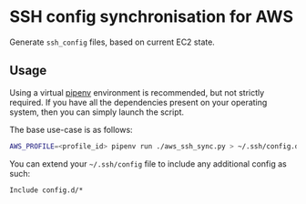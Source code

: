 # SSH config synchronisation for AWS

Generate `ssh_config` files, based on current EC2 state.

## Usage

Using a virtual [pipenv](https://github.com/pypa/pipenv) environment is recommended, but not strictly required. If you have all the dependencies present on your operating system, then you can simply launch the script.

The base use-case is as follows:

```bash
AWS_PROFILE=<profile_id> pipenv run ./aws_ssh_sync.py > ~/.ssh/config.d/<profile_id>
```

You can extend your `~/.ssh/config` file to include any additional config as such:

```
Include config.d/*
```
